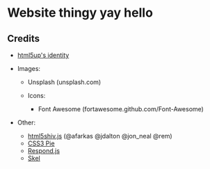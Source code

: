 # Website thingy yay hello

## Credits

- [html5up's identity](http://html5up.net/identity)
- Images:
  - Unsplash (unsplash.com)

  - Icons:
    - Font Awesome (fortawesome.github.com/Font-Awesome)

- Other:
    - [html5shiv.js](https://github.com/aFarkas/html5shiv) (@afarkas @jdalton @jon_neal @rem)
    - [CSS3 Pie](css3pie.com)
    - [Respond.js](j.mp/respondjs)
    - [Skel](skel.io)